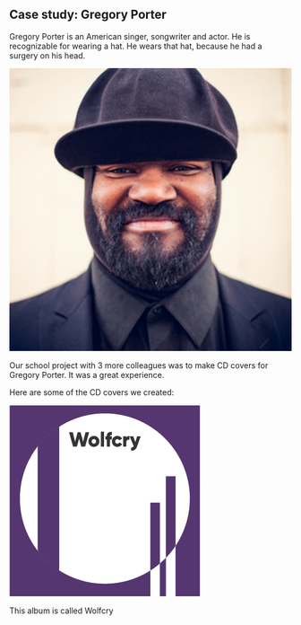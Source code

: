 ## Case study: Gregory Porter ##

Gregory Porter is an American singer, songwriter and actor. He is recognizable for wearing a hat. He wears that hat, because he had a surgery on his head.

![This is gregory](gregory-porter.jpg)

Our school project with 3 more colleagues was to make CD covers for Gregory Porter. It was a great experience.

Here are some of the CD covers we created:

![Wolfcry](Artboard1.png)

This album is called Wolfcry

